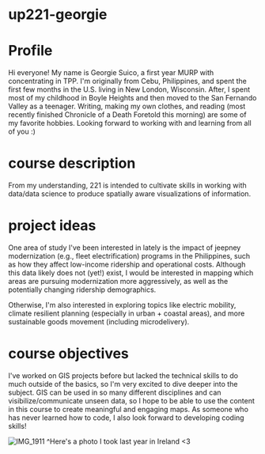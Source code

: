# up221-georgie
# Profile
Hi everyone! My name is Georgie Suico, a first year MURP with concentrating in TPP. I'm originally from Cebu, Philippines, and spent the first few months in the U.S. living in New London, Wisconsin. After, I spent most of my childhood in Boyle Heights and then moved to the San Fernando Valley as a teenager. Writing, making my own clothes, and reading (most recently finished Chronicle of a Death Foretold this morning) are some of my favorite hobbies. Looking forward to working with and learning from all of you :)
# course description
From my understanding, 221 is intended to cultivate skills in working with data/data science to produce spatially aware visualizations of information. 
# project ideas
One area of study I've been interested in lately is the impact of jeepney modernization (e.g., fleet electrification) programs in the Philippines, such as how they affect low-income ridership and operational costs. Although this data likely does not (yet!) exist, I would be interested in mapping which areas are pursuing modernization more aggressively, as well as the potentially changing ridership demographics. 

Otherwise, I'm also interested in exploring topics like electric mobility, climate resilient planning (especially in urban + coastal areas), and more sustainable goods movement (including microdelivery). 
# course objectives
I've worked on GIS projects before but lacked the technical skills to do much outside of the basics, so I'm very excited to dive deeper into the subject. GIS can be used in so many different disciplines and can visibilize/communicate unseen data, so I hope to be able to use the content in this course to create meaningful and engaging maps. As someone who has never learned how to code, I also look forward to developing coding skills!

![IMG_1911](https://user-images.githubusercontent.com/122752379/212568384-9e58d42e-1b09-4a67-b026-3594cbc8dd35.jpeg)
^Here's a photo I took last year in Ireland <3
